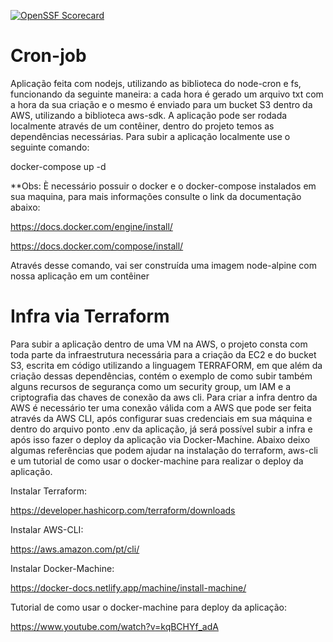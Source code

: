 [![OpenSSF Scorecard](https://api.securityscorecards.dev/projects/github.com/silvio-godinho/cron-job/badge)](https://securityscorecards.dev/viewer/?uri=github.com/silvio-godinho/cron-job)


# Cron-job
 
Aplicação feita com nodejs, utilizando as biblioteca do node-cron e fs, funcionando da seguinte maneira: a cada hora é gerado um arquivo txt com a hora da sua criação e o mesmo é enviado para um bucket S3 dentro da AWS, utilizando a biblioteca aws-sdk. A aplicação pode ser rodada localmente através de um contêiner, dentro do projeto temos as dependências necessárias. Para subir a aplicação localmente use o seguinte comando:
 
docker-compose up -d
 
**Obs: È necessário possuir o docker e o docker-compose instalados em sua maquina, para mais informações consulte o link da documentação abaixo:
 
https://docs.docker.com/engine/install/
 
https://docs.docker.com/compose/install/
 
Através desse comando, vai ser construída uma imagem node-alpine com nossa aplicação em um contêiner
 
# Infra via Terraform
 
Para subir a aplicação dentro de uma VM na AWS, o projeto consta com toda parte da infraestrutura necessária para a criação da EC2 e do bucket S3, escrita em código utilizando a linguagem TERRAFORM, em que além da criação dessas dependências, contém o exemplo de como subir também alguns recursos de segurança como um security group, um IAM e a criptografia das chaves de conexão da aws cli. Para criar a infra dentro da AWS é necessário ter uma conexão válida com a AWS que pode ser feita através da AWS CLI, após configurar suas credenciais em sua máquina e dentro do arquivo ponto .env da aplicação, já será possível subir a infra e após isso fazer o deploy da aplicação via Docker-Machine. Abaixo deixo algumas referências que podem ajudar na instalação do terraform, aws-cli e um tutorial de como usar o docker-machine para realizar o deploy da aplicação.


Instalar Terraform: 

https://developer.hashicorp.com/terraform/downloads

Instalar AWS-CLI:

https://aws.amazon.com/pt/cli/

Instalar Docker-Machine:

https://docker-docs.netlify.app/machine/install-machine/

Tutorial de como usar o docker-machine para deploy da aplicação:

https://www.youtube.com/watch?v=kqBCHYf_adA

